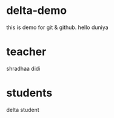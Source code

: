 # delta-demo
this is demo for git &amp; github.
hello duniya

# teacher  
shradhaa didi

# students
delta student